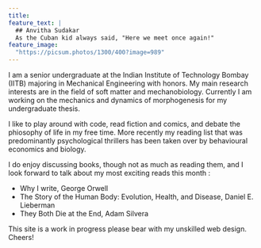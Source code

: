 ```yaml
---
title: 
feature_text: |
  ## Anvitha Sudakar 
  As the Cuban kid always said, "Here we meet once again!" 
feature_image: 
  "https://picsum.photos/1300/400?image=989"
---
```


I am a senior undergraduate at the Indian Institute of Technology Bombay (IITB) majoring in Mechanical Engineering with honors. My main research interests are in the field of soft matter and mechanobiology. Currently I am working on the mechanics and dynamics of morphogenesis for my undergraduate thesis.

I like to play around with code, read fiction and comics, and debate the phiosophy of life in my free time. More recently my reading list that was predominantly psychological thrillers has been taken over by behavioural economics and biology. 

I do enjoy discussing books, though not as much as reading them, and I look forward to talk about my most exciting reads this month :
- Why I write, George Orwell
- The Story of the Human Body: Evolution, Health, and Disease, Daniel E. Lieberman
- They Both Die at the End, Adam Silvera

This site is a work in progress please bear with my unskilled web design. Cheers! 
